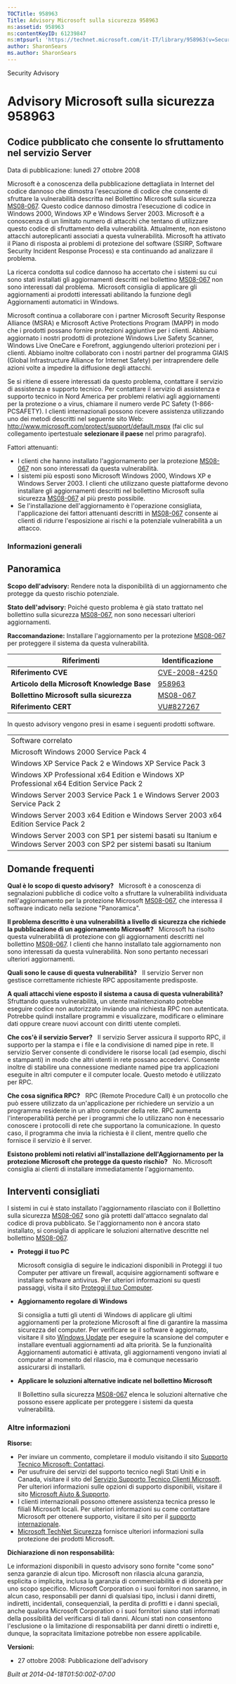 ```yaml
---
TOCTitle: 958963
Title: Advisory Microsoft sulla sicurezza 958963
ms:assetid: 958963
ms:contentKeyID: 61239847
ms:mtpsurl: 'https://technet.microsoft.com/it-IT/library/958963(v=Security.10)'
author: SharonSears
ms.author: SharonSears
---
```


Security Advisory

Advisory Microsoft sulla sicurezza 958963
=========================================

Codice pubblicato che consente lo sfruttamento nel servizio Server
------------------------------------------------------------------

Data di pubblicazione: lunedì 27 ottobre 2008

Microsoft è a conoscenza della pubblicazione dettagliata in Internet del codice dannoso che dimostra l'esecuzione di codice che consente di sfruttare la vulnerabilità descritta nel Bollettino Microsoft sulla sicurezza [MS08-067](http://technet.microsoft.com/security/bulletin/ms08-067). Questo codice dannoso dimostra l'esecuzione di codice in Windows 2000, Windows XP e Windows Server 2003. Microsoft è a conoscenza di un limitato numero di attacchi che tentano di utilizzare questo codice di sfruttamento della vulnerabilità. Attualmente, non esistono attacchi autoreplicanti associati a questa vulnerabilità. Microsoft ha attivato il Piano di risposta ai problemi di protezione del software (SSIRP, Software Security Incident Response Process) e sta continuando ad analizzare il problema.

La ricerca condotta sul codice dannoso ha accertato che i sistemi su cui sono stati installati gli aggiornamenti descritti nel bollettino [MS08-067](http://technet.microsoft.com/security/bulletin/ms08-067) non sono interessati dal problema.  Microsoft consiglia di applicare gli aggiornamenti ai prodotti interessati abilitando la funzione degli Aggiornamenti automatici in Windows.

Microsoft continua a collaborare con i partner Microsoft Security Response Alliance (MSRA) e Microsoft Active Protections Program (MAPP) in modo che i prodotti possano fornire protezioni aggiuntive per i clienti. Abbiamo aggiornato i nostri prodotti di protezione Windows Live Safety Scanner, Windows Live OneCare e Forefront, aggiungendo ulteriori protezioni per i clienti. Abbiamo inoltre collaborato con i nostri partner del programma GIAIS (Global Infrastructure Alliance for Internet Safety) per intraprendere delle azioni volte a impedire la diffusione degli attacchi.

Se si ritiene di essere interessati da questo problema, contattare il servizio di assistenza e supporto tecnico. Per contattare il servizio di assistenza e supporto tecnico in Nord America per problemi relativi agli aggiornamenti per la protezione o a virus, chiamare il numero verde PC Safety (1-866-PCSAFETY). I clienti internazionali possono ricevere assistenza utilizzando uno dei metodi descritti nel seguente sito Web: <http://www.microsoft.com/protect/support/default.mspx> (fai clic sul collegamento ipertestuale **selezionare il paese** nel primo paragrafo).

Fattori attenuanti:

-   I clienti che hanno installato l'aggiornamento per la protezione [MS08-067](http://technet.microsoft.com/security/bulletin/ms08-067) non sono interessati da questa vulnerabilità.
-   I sistemi più esposti sono Microsoft Windows 2000, Windows XP e Windows Server 2003. I clienti che utilizzano queste piattaforme devono installare gli aggiornamenti descritti nel bollettino Microsoft sulla sicurezza [MS08-067](http://technet.microsoft.com/security/bulletin/ms08-067) al più presto possibile.
-   Se l'installazione dell'aggiornamento è l'operazione consigliata, l'applicazione dei fattori attenuanti descritti in [MS08-067](http://technet.microsoft.com/security/bulletin/ms08-067) consente ai clienti di ridurre l'esposizione ai rischi e la potenziale vulnerabilità a un attacco.

### Informazioni generali

Panoramica
----------

<span></span>
**Scopo dell'advisory:** Rendere nota la disponibilità di un aggiornamento che protegge da questo rischio potenziale.

**Stato dell'advisory:** Poiché questo problema è già stato trattato nel bollettino sulla sicurezza [MS08-067](http://technet.microsoft.com/security/bulletin/ms08-067), non sono necessari ulteriori aggiornamenti.

**Raccomandazione:** Installare l'aggiornamento per la protezione [MS08-067](http://technet.microsoft.com/security/bulletin/ms08-067) per proteggere il sistema da questa vulnerabilità.

| Riferimenti                                 | Identificazione                                                                  |
|---------------------------------------------|----------------------------------------------------------------------------------|
| **Riferimento CVE**                         | [CVE-2008-4250](http://www.cve.mitre.org/cgi-bin/cvename.cgi?name=cve-2008-4250) |
| **Articolo della Microsoft Knowledge Base** | [958963](http://support.microsoft.com/kb/958963)                                 |
| **Bollettino Microsoft sulla sicurezza**    | [MS08-067](http://technet.microsoft.com/security/bulletin/ms08-067)              |
| **Riferimento CERT**                        | [VU\#827267](http://www.kb.cert.org/vuls/id/827267)                              |

In questo advisory vengono presi in esame i seguenti prodotti software.

|                                                                                                                       |
|-----------------------------------------------------------------------------------------------------------------------|
| Software correlato                                                                                                    |
| Microsoft Windows 2000 Service Pack 4                                                                                 |
| Windows XP Service Pack 2 e Windows XP Service Pack 3                                                                 |
| Windows XP Professional x64 Edition e Windows XP Professional x64 Edition Service Pack 2                              |
| Windows Server 2003 Service Pack 1 e Windows Server 2003 Service Pack 2                                               |
| Windows Server 2003 x64 Edition e Windows Server 2003 x64 Edition Service Pack 2                                      |
| Windows Server 2003 con SP1 per sistemi basati su Itanium e Windows Server 2003 con SP2 per sistemi basati su Itanium |

Domande frequenti
-----------------

<span></span>
**Qual è lo scopo di questo advisory?**  
Microsoft è a conoscenza di segnalazioni pubbliche di codice volto a sfruttare la vulnerabilità individuata nell'aggiornamento per la protezione Microsoft [MS08-067](http://technet.microsoft.com/security/bulletin/ms08-067), che interessa il software indicato nella sezione "Panoramica".

**Il problema descritto è una vulnerabilità a livello di sicurezza che richiede la pubblicazione di un aggiornamento Microsoft?**  
Microsoft ha risolto questa vulnerabilità di protezione con gli aggiornamenti descritti nel bollettino [MS08-067](http://technet.microsoft.com/security/bulletin/ms08-067). I clienti che hanno installato tale aggiornamento non sono interessati da questa vulnerabilità. Non sono pertanto necessari ulteriori aggiornamenti.

**Quali sono le cause di questa vulnerabilità?**  
Il servizio Server non gestisce correttamente richieste RPC appositamente predisposte.

**A quali attacchi viene esposto il sistema a causa di questa vulnerabilità?**  
Sfruttando questa vulnerabilità, un utente malintenzionato potrebbe eseguire codice non autorizzato inviando una richiesta RPC non autenticata. Potrebbe quindi installare programmi e visualizzare, modificare o eliminare dati oppure creare nuovi account con diritti utente completi.

**Che cos'è il servizio Server?**  
Il servizio Server assicura il supporto RPC, il supporto per la stampa e i file e la condivisione di named pipe in rete. Il servizio Server consente di condividere le risorse locali (ad esempio, dischi e stampanti) in modo che altri utenti in rete possano accedervi. Consente inoltre di stabilire una connessione mediante named pipe tra applicazioni eseguite in altri computer e il computer locale. Questo metodo è utilizzato per RPC.

**Che cosa significa RPC?**  
RPC (Remote Procedure Call) è un protocollo che può essere utilizzato da un'applicazione per richiedere un servizio a un programma residente in un altro computer della rete. RPC aumenta l'interoperabilità perché per i programmi che lo utilizzano non è necessario conoscere i protocolli di rete che supportano la comunicazione. In questo caso, il programma che invia la richiesta è il client, mentre quello che fornisce il servizio è il server.

**Esistono problemi noti relativi all'installazione dell'Aggiornamento per la protezione Microsoft che protegge da questo rischio?**  
No. Microsoft consiglia ai clienti di installare immediatamente l'aggiornamento.

Interventi consigliati
----------------------

<span></span>
I sistemi in cui è stato installato l'aggiornamento rilasciato con il Bollettino sulla sicurezza [MS08-067](http://technet.microsoft.com/security/bulletin/ms08-067) sono già protetti dall'attacco segnalato dal codice di prova pubblicato. Se l'aggiornamento non è ancora stato installato, si consiglia di applicare le soluzioni alternative descritte nel bollettino [MS08-067](http://technet.microsoft.com/security/bulletin/ms08-067).

-   **Proteggi il tuo PC**

    Microsoft consiglia di seguire le indicazioni disponibili in Proteggi il tuo Computer per attivare un firewall, acquisire aggiornamenti software e installare software antivirus. Per ulteriori informazioni su questi passaggi, visita il sito [Proteggi il tuo Computer](http://www.microsoft.com/italy/athome/security/computer/default.mspx).

-   **Aggiornamento regolare di Windows**

    Si consiglia a tutti gli utenti di Windows di applicare gli ultimi aggiornamenti per la protezione Microsoft al fine di garantire la massima sicurezza del computer. Per verificare se il software è aggiornato, visitare il sito [Windows Update](http://windowsupdate.microsoft.com/) per eseguire la scansione del computer e installare eventuali aggiornamenti ad alta priorità. Se la funzionalità Aggiornamenti automatici è attivata, gli aggiornamenti vengono inviati al computer al momento del rilascio, ma è comunque necessario assicurarsi di installarli.

-   **Applicare le soluzioni alternative indicate nel bollettino Microsoft**

    Il Bollettino sulla sicurezza [MS08-067](http://technet.microsoft.com/security/bulletin/ms08-067) elenca le soluzioni alternative che possono essere applicate per proteggere i sistemi da questa vulnerabilità.

### Altre informazioni

**Risorse:**

-   Per inviare un commento, completare il modulo visitando il sito [Supporto Tecnico Microsoft: Contattaci](https://support.microsoft.com/common/survey.aspx?scid=sw;en;1257&amp;showpage=1&amp;ws=technet&amp;sd=tech).
-   Per usufruire dei servizi del supporto tecnico negli Stati Uniti e in Canada, visitare il sito del [Servizio Supporto Tecnico Clienti Microsoft](http://support.microsoft.com/). Per ulteriori informazioni sulle opzioni di supporto disponibili, visitare il sito [Microsoft Aiuto & Supporto](http://support.microsoft.com/).
-   I clienti internazionali possono ottenere assistenza tecnica presso le filiali Microsoft locali. Per ulteriori informazioni su come contattare Microsoft per ottenere supporto, visitare il sito per il [supporto internazionale](http://support.microsoft.com/).
-   [Microsoft TechNet Sicurezza](http://technet.microsoft.com/it-it/security/default.aspx) fornisce ulteriori informazioni sulla protezione dei prodotti Microsoft.

**Dichiarazione di non responsabilità:**

Le informazioni disponibili in questo advisory sono fornite "come sono" senza garanzie di alcun tipo. Microsoft non rilascia alcuna garanzia, esplicita o implicita, inclusa la garanzia di commerciabilità e di idoneità per uno scopo specifico. Microsoft Corporation o i suoi fornitori non saranno, in alcun caso, responsabili per danni di qualsiasi tipo, inclusi i danni diretti, indiretti, incidentali, consequenziali, la perdita di profitti e i danni speciali, anche qualora Microsoft Corporation o i suoi fornitori siano stati informati della possibilità del verificarsi di tali danni. Alcuni stati non consentono l'esclusione o la limitazione di responsabilità per danni diretti o indiretti e, dunque, la sopracitata limitazione potrebbe non essere applicabile.

**Versioni:**

-   27 ottobre 2008: Pubblicazione dell'advisory

*Built at 2014-04-18T01:50:00Z-07:00*
